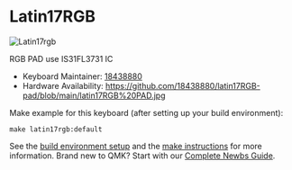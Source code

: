 # Latin17RGB

![Latin17rgb](https://i.imgur.com/UoGWpw9l.jpg)

  RGB PAD use IS31FL3731 IC

* Keyboard Maintainer: [18438880](https://github.com/18438880)
* Hardware Availability: https://github.com/18438880/latin17RGB-pad/blob/main/latin17RGB%20PAD.jpg

Make example for this keyboard (after setting up your build environment):

    make latin17rgb:default

See the [build environment setup](https://docs.qmk.fm/#/getting_started_build_tools) and the [make instructions](https://docs.qmk.fm/#/getting_started_make_guide) for more information. Brand new to QMK? Start with our [Complete Newbs Guide](https://docs.qmk.fm/#/newbs).
